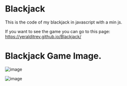 # Blackjack

This is the code of my blackjack in javascript with a min js.

If you want to see the game you can go to this page: https://yeralditrev.github.io/Blackjack/

# Blackjack Game Image.
![image](https://user-images.githubusercontent.com/73792677/135196832-5442252b-b3ef-482b-9640-588bf1997cd8.png)


![image](https://user-images.githubusercontent.com/73792677/135197007-60639210-7849-44b4-961e-309a08e0cc84.png)
